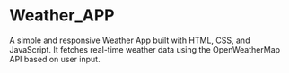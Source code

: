 # Weather_APP
A simple and responsive Weather App built with HTML, CSS, and JavaScript. It fetches real-time weather data using the OpenWeatherMap API based on user input.
